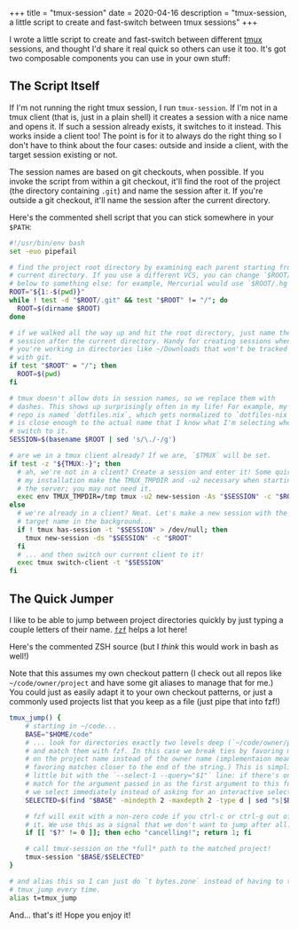 +++
title = "tmux-session"
date = 2020-04-16
description = "tmux-session, a little script to create and fast-switch between tmux sessions"
+++

I wrote a little script to create and fast-switch between different [tmux](https://github.com/tmux/tmux/wiki) sessions, and thought I'd share it real quick so others can use it too.
It's got two composable components you can use in your own stuff:

<!-- more -->

## The Script Itself

If I'm not running the right tmux session, I run `tmux-session`.
If I'm not in a tmux client (that is, just in a plain shell) it creates a session with a nice name and opens it.
If such a session already exists, it switches to it instead.
This works inside a client too!
The point is for it to always do the right thing so I don't have to think about the four cases: outside and inside a client, with the target session existing or not.

The session names are based on git checkouts, when possible.
If you invoke the script from within a git checkout, it'll find the root of the project (the directory containing `.git`) and name the session after it.
If you're outside a git checkout, it'll name the session after the current directory.

Here's the commented shell script that you can stick somewhere in your `$PATH`:

```sh
#!/usr/bin/env bash
set -euo pipefail

# find the project root directory by examining each parent starting from the
# current directory. If you use a different VCS, you can change `$ROOT/.git`
# below to something else: for example, Mercurial would use `$ROOT/.hg`.
ROOT="${1:-$(pwd)}"
while ! test -d "$ROOT/.git" && test "$ROOT" != "/"; do
  ROOT=$(dirname $ROOT)
done

# if we walked all the way up and hit the root directory, just name the
# session after the current directory. Handy for creating sessions when
# you're working in directories like ~/Downloads that won't be tracked
# with git.
if test "$ROOT" = "/"; then
  ROOT=$(pwd)
fi

# tmux doesn't allow dots in session names, so we replace them with
# dashes. This shows up surprisingly often in my life! For example, my dotfiles
# repo is named `dotfiles.nix`, which gets normalized to `dotfiles-nix`. This
# is close enough to the actual name that I know what I'm selecting when I
# switch to it.
SESSION=$(basename $ROOT | sed 's/\./-/g')

# are we in a tmux client already? If we are, `$TMUX` will be set.
if test -z "${TMUX:-}"; then
  # ah, we're not in a client? Create a session and enter it! Some quirk in
  # my installation make the TMUX_TMPDIR and -u2 necessary when starting
  # the server; you may not need it.
  exec env TMUX_TMPDIR=/tmp tmux -u2 new-session -As "$SESSION" -c "$ROOT"
else
  # we're already in a client? Neat. Let's make a new session with the
  # target name in the background...
  if ! tmux has-session -t "$SESSION" > /dev/null; then
    tmux new-session -ds "$SESSION" -c "$ROOT"
  fi
  # ... and then switch our current client to it!
  exec tmux switch-client -t "$SESSION"
fi
```

## The Quick Jumper

I like to be able to jump between project directories quickly by just typing a couple letters of their name.
[`fzf`](https://github.com/junegunn/fzf) helps a lot here!

Here's the commented ZSH source (but I *think* this would work in bash as well!)

Note that this assumes my own checkout pattern (I check out all repos like `~/code/owner/project` and have some git aliases to manage that for me.)
You could just as easily adapt it to your own checkout patterns, or just a commonly used projects list that you keep as a file (just pipe that into fzf!)

```sh
tmux_jump() {
    # starting in ~/code...
    BASE="$HOME/code"
    # ... look for directories exactly two levels deep (`~/code/owner/project`)
    # and match them with fzf. In this case we break ties by favoring matches
    # on the project name instead of the owner name (implementaion means
    # favoring matches closer to the end of the string.) This is simplified a
    # little bit with the `--select-1 --query="$1"` line: if there's only one
    # match for the argument passed in as the first argument to this function,
    # we select immediately instead of asking for an interactive selection.
    SELECTED=$(find "$BASE" -mindepth 2 -maxdepth 2 -type d | sed "s|$BASE/||g" | fzf --tiebreak=end --select-1 --query="$1")

    # fzf will exit with a non-zero code if you ctrl-c or ctrl-g out of
    # it. We use this as a signal that we don't want to jump after all.
    if [[ "$?" != 0 ]]; then echo "cancelling!"; return 1; fi

    # call tmux-session on the *full* path to the matched project!
    tmux-session "$BASE/$SELECTED"
}

# and alias this so I can just do `t bytes.zone` instead of having to type
# tmux_jump every time.
alias t=tmux_jump
```

And... that's it!
Hope you enjoy it!
